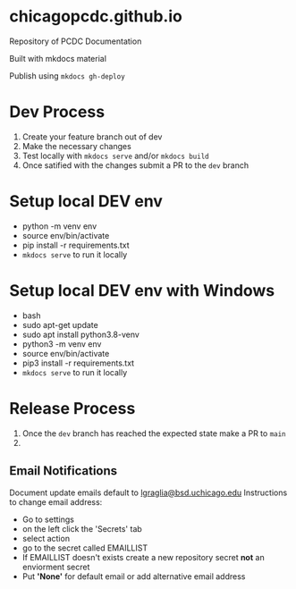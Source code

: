 # chicagopcdc.github.io
Repository of PCDC Documentation

Built with mkdocs material

Publish using `mkdocs gh-deploy`

# Dev Process
1. Create your feature branch out of dev
2. Make the necessary changes 
3. Test locally with `mkdocs serve` and/or `mkdocs build`
4. Once satified with the changes submit a PR to the `dev` branch

# Setup local DEV env
- python -m venv env
- source env/bin/activate
- pip install -r requirements.txt
- `mkdocs serve` to run it locally

# Setup local DEV env with Windows
- bash
- sudo apt-get update
- sudo apt install python3.8-venv
- python3 -m venv env
- source env/bin/activate
- pip3 install -r requirements.txt
- `mkdocs serve` to run it locally


# Release Process
1. Once the `dev` branch has reached the expected state make a PR to `main`
2. 

## Email Notifications
Document update emails default to lgraglia@bsd.uchicago.edu
Instructions to change email address:
- Go to settings
- on the left click the 'Secrets' tab
- select action
- go to the secret called EMAILLIST
- If EMAILLIST doesn't exists create a new repository secret **not** an enviorment secret
- Put **'None'** for default email or add alternative email address 
